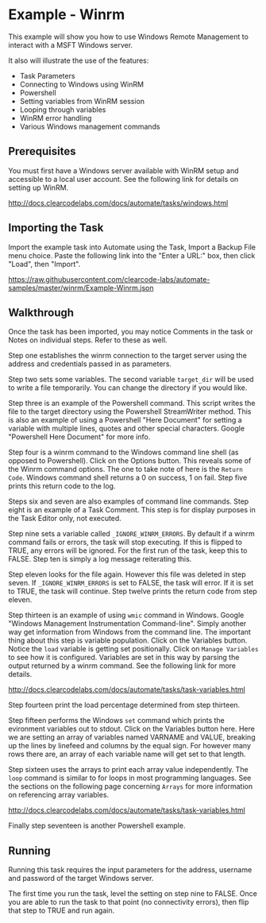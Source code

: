 Example - Winrm
=============

This example will show you how to use Windows Remote Management to interact with a MSFT Windows server. 

It also will illustrate the use of the features:

* Task Parameters
* Connecting to Windows using WinRM
* Powershell
* Setting variables from WinRM session
* Looping through variables
* WinRM error handling
* Various Windows management commands

Prerequisites
-------------

You must first have a Windows server available with WinRM setup and accessible to a local user account. See the following link for details on setting up WinRM.

http://docs.clearcodelabs.com/docs/automate/tasks/windows.html

Importing the Task
------------------

Import the example task into Automate using the Task, Import a Backup File menu choice. Paste the following link into the "Enter a URL:" box, then click "Load", then "Import". 

https://raw.githubusercontent.com/clearcode-labs/automate-samples/master/winrm/Example-Winrm.json

Walkthrough
-----------

Once the task has been imported, you may notice Comments in the task or Notes on individual steps. Refer to these as well. 

Step one establishes the winrm connection to the target server using the address and credentials passed in as parameters. 

Step two sets some variables. The second variable `target_dir` will be used to write a file temporarily. You can change the directory if you would like.

Step three is an example of the Powershell command. This script writes the file to the target directory using the Powershell StreamWriter method. This is also an example of using a Powershell "Here Document" for setting a variable with multiple lines, quotes and other special characters. Google "Powershell Here Document" for more info. 

Step four is a winrm command to the Windows command line shell (as opposed to Powershell). Click on the Options button. This reveals some of the Winrm command options. The one to take note of here is the `Return Code`. Windows command shell returns a 0 on success, 1 on fail.  Step five prints this return code to the log. 
 
Steps six  and seven are also examples of command line commands. Step eight is an example of a Task Comment. This step is for display purposes in the Task Editor only, not executed.

Step nine sets a variable called `_IGNORE_WINRM_ERRORS`. By default if a winrm command fails or errors, the task will stop executing. If this is flipped to TRUE, any errors will be ignored. For the first run of the task, keep this to FALSE. Step ten is simply a log message reiterating this.

Step eleven looks for the file again. However this file was deleted in step seven. If `_IGNORE_WINRM_ERRORS` is set to FALSE, the task will error. If it is set to TRUE, the task will continue. Step twelve prints the return code from step eleven. 

Step thirteen is an example of using `wmic` command in Windows. Google "Windows Management Instrumentation Command-line". Simply another way get information from Windows from the command line. The important thing about this step is variable population. Click on the Variables button. Notice the `load` variable is getting set positionally. Click on `Manage Variables` to see how it is configured. Variables are set in this way by parsing the output returned by a winrm command. See the following link for more details. 

http://docs.clearcodelabs.com/docs/automate/tasks/task-variables.html

Step fourteen print the load percentage determined from step thirteen. 

Step fifteen performs the Windows `set` command which prints the evironment variables out to stdout. Click on the Variables button here. Here we are setting an array of variables named VARNAME and VALUE, breaking up the lines by linefeed and columns by the equal sign. For however many rows there are, an array of each variable name will get set to that length. 

Step sixteen uses the arrays to print each array value independently. The `loop` command is similar to for loops in most programming languages. See the sections on the following page concerning `Arrays` for more information on referencing array variables. 

http://docs.clearcodelabs.com/docs/automate/tasks/task-variables.html

Finally step seventeen is another Powershell example. 

Running
-------

Running this task requires the input parameters for the address, username and password of the target Windows server. 

The first time you run the task, level the setting on step nine to FALSE. Once you are able to run the task to that point (no connectivity errors), then flip that step to TRUE and run again. 
